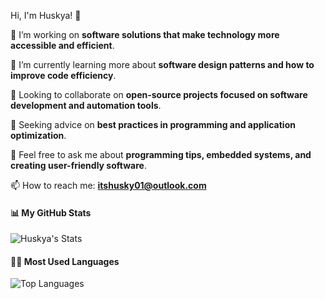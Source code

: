  Hi, I'm Huskya! 👋

🔭 I’m working on **software solutions that make technology more accessible and efficient**.

🌱 I’m currently learning more about **software design patterns and how to improve code efficiency**.

👯 Looking to collaborate on **open-source projects focused on software development and automation tools**.

🤔 Seeking advice on **best practices in programming and application optimization**.

💬 Feel free to ask me about **programming tips, embedded systems, and creating user-friendly software**.

📫 How to reach me: **itshusky01@outlook.com**

#### 📊 My GitHub Stats
![Huskya's Stats](https://github-readme-stats.vercel.app/api?username=itshusky01&theme=material-palenight&show_icons=true&hide_border=true&count_private=true)

#### 👨‍💻 Most Used Languages
![Top Languages](https://github-readme-stats.vercel.app/api/top-langs/?username=itshusky01&theme=material-palenight&show_icons=true&hide_border=true&layout=compact)
